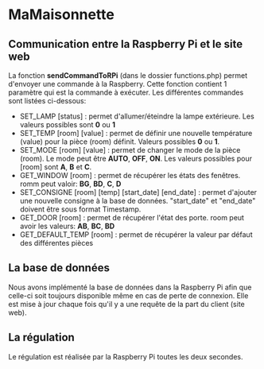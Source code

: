 # MaMaisonnette
## Communication entre la Raspberry Pi et le site web
La fonction **sendCommandToRPi** (dans le dossier functions.php) permet d'envoyer une commande à la Raspberry. Cette fonction contient 1 paramètre qui est la commande à exécuter. Les différentes commandes sont listées ci-dessous:

* SET_LAMP [status] : permet d'allumer/éteindre la lampe extérieure. Les valeurs possibles sont **0** ou **1**
* SET_TEMP [room] [value] : permet de définir une nouvelle température (value) pour la pièce (room) définit. Valeurs possibles **0** ou **1**.
* SET_MODE [room] [value] : permet de changer le mode de la pièce (room). Le mode peut être **AUTO**, **OFF**, **ON**. Les valeurs possibles pour [room] sont **A**, **B** et **C**.
* GET_WINDOW [room] : permet de récupérer les états des fenêtres. romm peut valoir: **BG**, **BD**, **C**, **D**
* SET_CONSIGNE [room] [temp] [start_date] [end_date] : permet d'ajouter une nouvelle consigne à la base de données. "start_date" et "end_date" doivent être sous format Timestamp.
* GET_DOOR [room] : permet de récupérer l'état des porte. room peut avoir les valeurs:  **AB**, **BC**, **BD**
* GET_DEFAULT_TEMP [room] : permet de récupérer la valeur par défaut des différentes pièces

## La base de données
Nous avons implémenté la base de données dans la Raspberry Pi afin que celle-ci soit toujours disponible même en cas de perte de connexion. Elle est mise à jour chaque fois qu'il y a une requête de la part du client (site web).

## La régulation
Le régulation est réalisée par la Raspberry Pi toutes les deux secondes.
